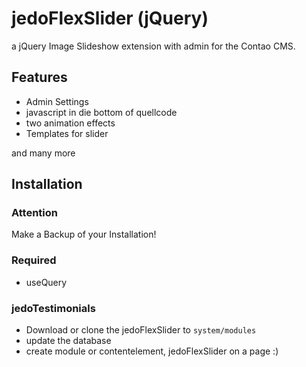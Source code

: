 jedoFlexSlider (jQuery)
=============

a jQuery Image Slideshow extension with admin for the Contao CMS.

Features
--------
* Admin Settings
* javascript in die bottom of quellcode
* two animation effects 
* Templates for slider

and many more

Installation
------------

### Attention
Make a Backup of your Installation! 

### Required
* useQuery

### jedoTestimonials
* Download or clone the jedoFlexSlider to `system/modules`
* update the database
* create module or contentelement, jedoFlexSlider on a page :)